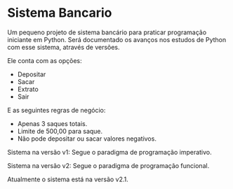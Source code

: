 # Sistema Bancario
 Um pequeno projeto de sistema bancário para praticar programação iniciante em Python.
 Será documentado os avanços nos estudos de Python com esse sistema, através de versões.

 Ele conta com as opções:  
 - Depositar
 - Sacar
 - Extrato
 - Sair

E as seguintes regras de negócio:
- Apenas 3 saques totais.
- Limite de 500,00 para saque.
- Não pode depositar ou sacar valores negativos.

Sistema na versão v1:
Segue o paradigma de programação imperativo.

Sistema na versão v2:
Segue o paradigma de programação funcional.

Atualmente o sistema está na versão v2.1.


